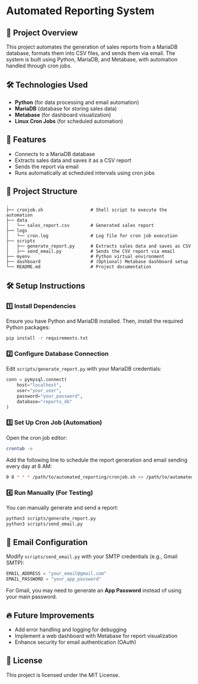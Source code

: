 # Automated Reporting System

## 📌 Project Overview
This project automates the generation of sales reports from a MariaDB database, formats them into CSV files, and sends them via email. The system is built using Python, MariaDB, and Metabase, with automation handled through cron jobs.

## 🛠️ Technologies Used
- **Python** (for data processing and email automation)
- **MariaDB** (database for storing sales data)
- **Metabase** (for dashboard visualization)
- **Linux Cron Jobs** (for scheduled automation)

## 🚀 Features
- Connects to a MariaDB database
- Extracts sales data and saves it as a CSV report
- Sends the report via email
- Runs automatically at scheduled intervals using cron jobs

## 📂 Project Structure
```
.
├── cronjob.sh                  # Shell script to execute the automation
├── data
│   └── sales_report.csv        # Generated sales report
├── logs
│   └── cron.log                # Log file for cron job execution
├── scripts
│   ├── generate_report.py      # Extracts sales data and saves as CSV
│   ├── send_email.py           # Sends the CSV report via email
├── myenv                       # Python virtual environment
├── dashboard                   # (Optional) Metabase dashboard setup
└── README.md                   # Project documentation
```

## 🛠️ Setup Instructions
### 1️⃣ Install Dependencies
Ensure you have Python and MariaDB installed. Then, install the required Python packages:
```bash
pip install -r requirements.txt
```

### 2️⃣ Configure Database Connection
Edit `scripts/generate_report.py` with your MariaDB credentials:
```python
conn = pymysql.connect(
    host="localhost",
    user="your_user",
    password="your_password",
    database="reports_db"
)
```

### 3️⃣ Set Up Cron Job (Automation)
Open the cron job editor:
```bash
crontab -e
```
Add the following line to schedule the report generation and email sending every day at 8 AM:
```bash
0 8 * * * /path/to/automated_reporting/cronjob.sh >> /path/to/automated_reporting/logs/cron.log 2>&1
```

### 4️⃣ Run Manually (For Testing)
You can manually generate and send a report:
```bash
python3 scripts/generate_report.py
python3 scripts/send_email.py
```

## 📧 Email Configuration
Modify `scripts/send_email.py` with your SMTP credentials (e.g., Gmail SMTP):
```python
EMAIL_ADDRESS = "your_email@gmail.com"
EMAIL_PASSWORD = "your_app_password"
```
For Gmail, you may need to generate an **App Password** instead of using your main password.

## 🔥 Future Improvements
- Add error handling and logging for debugging
- Implement a web dashboard with Metabase for report visualization
- Enhance security for email authentication (OAuth)

## 📜 License
This project is licensed under the MIT License.
